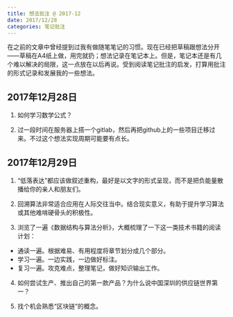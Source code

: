 ```yaml
---
title: 想法批注 @ 2017-12
date: 2017/12/28
categories: 笔记批注
---
```


在之前的文章中曾经提到过我有做随笔笔记的习惯。现在已经把草稿跟想法分开——草稿在A4纸上做，用完就扔；想法记录在笔记本上。但是，笔记本还是有几个难以解决的局限，这一点放在以后再说。受到阅读笔记批注的启发，打算用批注的形式记录和发展我的一些想法。

<!-- more -->

## 2017年12月28日
1. 如何学习数学公式？

2. 过一段时间在服务器上搭一个gitlab，然后再把github上的一些项目迁移过来。不过这个想法实现周期可能要有点长。

## 2017年12月29日
1. “低落表达”都应该做叙述重构，最好是以文字的形式呈现，而不是把负能量散播给你的亲人和朋友们。

2. 回溯算法非常适合应用在人际交往当中。结合现实意义，有助于提升学习算法或其他难啃硬骨头的积极性。

3. 浏览了一遍《数据结构与算法分析》，大概梳理了一下这一类技术书籍的阅读计划：
  - 通读一遍。根据难易、有用程度将章节划分成几个部分。
  - 学习一遍。一边实践，一边做好标注。
  - 复习一遍。攻克难点，整理笔记，做好知识输出工作。

4. 如何尝试生产、推出自己的第一款产品？为什么说中国深圳的供应链世界第一？

5. 找个机会熟悉“区块链”的概念。
